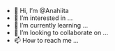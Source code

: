 - 👋 Hi, I’m @Anahiita
- 👀 I’m interested in ...
- 🌱 I’m currently learning ...
- 💞️ I’m looking to collaborate on ...
- 📫 How to reach me ...

<!---
Anahiita/Anahiita is a ✨ special ✨ repository because its `README.md` (this file) appears on your GitHub profile.
You can click the Preview link to take a look at your changes.
--->
